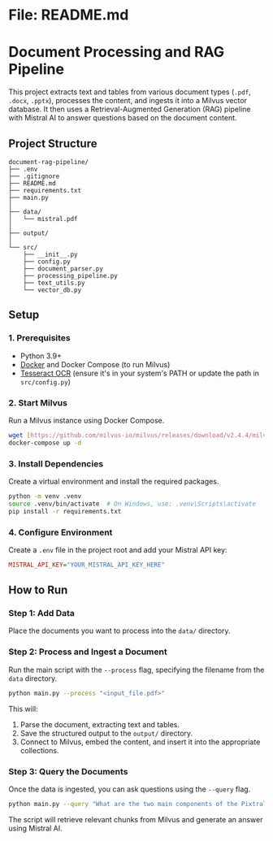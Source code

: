 # File: README.md

# Document Processing and RAG Pipeline

This project extracts text and tables from various document types (`.pdf`, `.docx`, `.pptx`), processes the content, and ingests it into a Milvus vector database. It then uses a Retrieval-Augmented Generation (RAG) pipeline with Mistral AI to answer questions based on the document content.

## Project Structure

```
document-rag-pipeline/
├── .env
├── .gitignore
├── README.md
├── requirements.txt
├── main.py
│
├── data/
│   └── mistral.pdf
│
├── output/
│
└── src/
    ├── __init__.py
    ├── config.py
    ├── document_parser.py
    ├── processing_pipeline.py
    ├── text_utils.py
    └── vector_db.py
```

## Setup

### 1. Prerequisites
- Python 3.9+
- [Docker](https://www.docker.com/get-started) and Docker Compose (to run Milvus)
- [Tesseract OCR](https://github.com/tesseract-ocr/tesseract) (ensure it's in your system's PATH or update the path in `src/config.py`)

### 2. Start Milvus
Run a Milvus instance using Docker Compose.
```bash
wget [https://github.com/milvus-io/milvus/releases/download/v2.4.4/milvus-standalone-docker-compose.yml](https://github.com/milvus-io/milvus/releases/download/v2.4.4/milvus-standalone-docker-compose.yml) -O docker-compose.yml
docker-compose up -d
```

### 3. Install Dependencies
Create a virtual environment and install the required packages.
```bash
python -m venv .venv
source .venv/bin/activate  # On Windows, use: .venv\Scripts\activate
pip install -r requirements.txt
```

### 4. Configure Environment
Create a `.env` file in the project root and add your Mistral API key:
```ini
MISTRAL_API_KEY="YOUR_MISTRAL_API_KEY_HERE"
```

## How to Run

### Step 1: Add Data
Place the documents you want to process into the `data/` directory.

### Step 2: Process and Ingest a Document
Run the main script with the `--process` flag, specifying the filename from the `data` directory.

```bash
python main.py --process "<input_file.pdf>"
```
This will:
1. Parse the document, extracting text and tables.
2. Save the structured output to the `output/` directory.
3. Connect to Milvus, embed the content, and insert it into the appropriate collections.

### Step 3: Query the Documents
Once the data is ingested, you can ask questions using the `--query` flag.

```bash
python main.py --query "What are the two main components of the Pixtral architecture?"
```

The script will retrieve relevant chunks from Milvus and generate an answer using Mistral AI.
